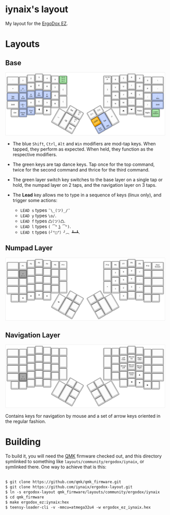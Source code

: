 # iynaix's layout

My layout for the [ErgoDox EZ][ez].

[ez]: https://ergodox-ez.com/

# Layouts

## Base

[![Base layer](./images/base.png)](http://www.keyboard-layout-editor.com/#/gists/121345505ed2f8dfb2f0733407c08076)

-   The blue `Shift`, `Ctrl`, `Alt` and `Win` modifiers are mod-tap keys. When tapped, they perform as expected. When held, they function as the respective modifiers.
-   The green keys are tap dance keys. Tap once for the top command, twice for the second command and thrice for the third command.
-   The green layer switch key switches to the base layer on a single tap or hold, the numpad layer on 2 taps, and the navigation layer on 3 taps.
-   The **Lead** key allows me to type in a sequence of keys (linux only), and trigger some actions:

    -   `LEAD s` types `¯\_(ツ)_/¯`
    -   `LEAD y` types `\o/`.
    -   `LEAD f` types `凸(ツ)凸`.
    -   `LEAD l` types `( ͡° ͜ʖ ͡°)`.
    -   `LEAD t` types `(╯°□°）╯︵ ┻━┻`.

## Numpad Layer

[![Numpad layer](./images/numpad.png)](http://www.keyboard-layout-editor.com/#/gists/121345505ed2f8dfb2f0733407c08076)

## Navigation Layer

[![Navigation layer](./images/navigation.png)](http://www.keyboard-layout-editor.com/#/gists/e210f0b9dc6951748a4aa7511688b79e)

Contains keys for navigation by mouse and a set of arrow keys oriented in the regular fashion.

# Building

To build it, you will need the [QMK][qmk] firmware checked out, and this directory symlinked to something like `layouts/community/ergodox/iynaix`, or symlinked there. One way to achieve that is this:

[iynaix:ez-layout]: https://github.com/iynaix/ergodox-layout
[qmk]: https://github.com/qmk/qmk_firmware

```

$ git clone https://github.com/qmk/qmk_firmware.git
$ git clone https://github.com/iynaix/ergodox-layout.git
$ ln -s ergodox-layout qmk_firmware/layouts/community/ergodox/iynaix
$ cd qmk_firmware
$ make ergodox_ez:iynaix:hex
$ teensy-loader-cli -v -mmcu=atmega32u4 -w ergodox_ez_iynaix.hex
```
